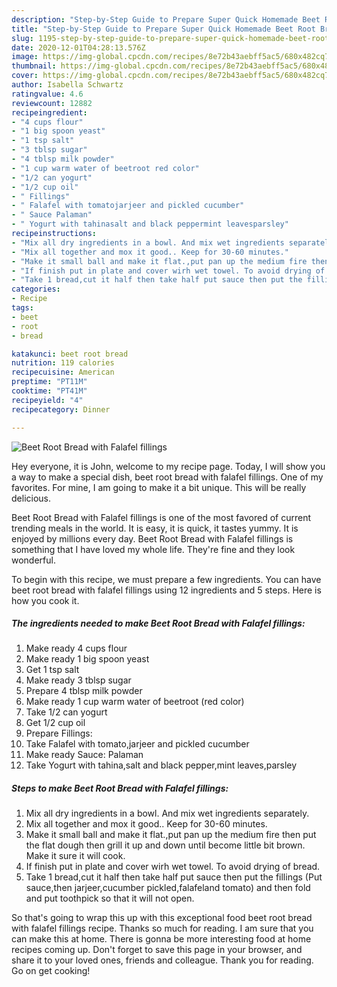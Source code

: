 ```yaml
---
description: "Step-by-Step Guide to Prepare Super Quick Homemade Beet Root Bread with Falafel fillings"
title: "Step-by-Step Guide to Prepare Super Quick Homemade Beet Root Bread with Falafel fillings"
slug: 1195-step-by-step-guide-to-prepare-super-quick-homemade-beet-root-bread-with-falafel-fillings
date: 2020-12-01T04:28:13.576Z
image: https://img-global.cpcdn.com/recipes/8e72b43aebff5ac5/680x482cq70/beet-root-bread-with-falafel-fillings-recipe-main-photo.jpg
thumbnail: https://img-global.cpcdn.com/recipes/8e72b43aebff5ac5/680x482cq70/beet-root-bread-with-falafel-fillings-recipe-main-photo.jpg
cover: https://img-global.cpcdn.com/recipes/8e72b43aebff5ac5/680x482cq70/beet-root-bread-with-falafel-fillings-recipe-main-photo.jpg
author: Isabella Schwartz
ratingvalue: 4.6
reviewcount: 12882
recipeingredient:
- "4 cups flour"
- "1 big spoon yeast"
- "1 tsp salt"
- "3 tblsp sugar"
- "4 tblsp milk powder"
- "1 cup warm water of beetroot red color"
- "1/2 can yogurt"
- "1/2 cup oil"
- " Fillings"
- " Falafel with tomatojarjeer and pickled cucumber"
- " Sauce Palaman"
- " Yogurt with tahinasalt and black peppermint leavesparsley"
recipeinstructions:
- "Mix all dry ingredients in a bowl. And mix wet ingredients separately."
- "Mix all together and mox it good.. Keep for 30-60 minutes."
- "Make it small ball and make it flat.,put pan up the medium fire then put the flat dough then grill it up and down until become little bit brown. Make it sure it will cook."
- "If finish put in plate and cover wirh wet towel. To avoid drying of bread."
- "Take 1 bread,cut it half then take half put sauce then put the fillings (Put sauce,then jarjeer,cucumber pickled,falafeland tomato) and then fold and put toothpick so that it will not open."
categories:
- Recipe
tags:
- beet
- root
- bread

katakunci: beet root bread 
nutrition: 119 calories
recipecuisine: American
preptime: "PT11M"
cooktime: "PT41M"
recipeyield: "4"
recipecategory: Dinner

---
```



![Beet Root Bread with Falafel fillings](https://img-global.cpcdn.com/recipes/8e72b43aebff5ac5/680x482cq70/beet-root-bread-with-falafel-fillings-recipe-main-photo.jpg)

Hey everyone, it is John, welcome to my recipe page. Today, I will show you a way to make a special dish, beet root bread with falafel fillings. One of my favorites. For mine, I am going to make it a bit unique. This will be really delicious.



Beet Root Bread with Falafel fillings is one of the most favored of current trending meals in the world. It is easy, it is quick, it tastes yummy. It is enjoyed by millions every day. Beet Root Bread with Falafel fillings is something that I have loved my whole life. They're fine and they look wonderful.


To begin with this recipe, we must prepare a few ingredients. You can have beet root bread with falafel fillings using 12 ingredients and 5 steps. Here is how you cook it.

<!--inarticleads1-->

##### The ingredients needed to make Beet Root Bread with Falafel fillings:

1. Make ready 4 cups flour
1. Make ready 1 big spoon yeast
1. Get 1 tsp salt
1. Make ready 3 tblsp sugar
1. Prepare 4 tblsp milk powder
1. Make ready 1 cup warm water of beetroot (red color)
1. Take 1/2 can yogurt
1. Get 1/2 cup oil
1. Prepare  Fillings:
1. Take  Falafel with tomato,jarjeer and pickled cucumber
1. Make ready  Sauce: Palaman
1. Take  Yogurt with tahina,salt and black pepper,mint leaves,parsley




<!--inarticleads2-->

##### Steps to make Beet Root Bread with Falafel fillings:

1. Mix all dry ingredients in a bowl. And mix wet ingredients separately.
1. Mix all together and mox it good.. Keep for 30-60 minutes.
1. Make it small ball and make it flat.,put pan up the medium fire then put the flat dough then grill it up and down until become little bit brown. Make it sure it will cook.
1. If finish put in plate and cover wirh wet towel. To avoid drying of bread.
1. Take 1 bread,cut it half then take half put sauce then put the fillings (Put sauce,then jarjeer,cucumber pickled,falafeland tomato) and then fold and put toothpick so that it will not open.




So that's going to wrap this up with this exceptional food beet root bread with falafel fillings recipe. Thanks so much for reading. I am sure that you can make this at home. There is gonna be more interesting food at home recipes coming up. Don't forget to save this page in your browser, and share it to your loved ones, friends and colleague. Thank you for reading. Go on get cooking!
